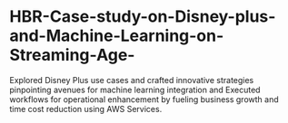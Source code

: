 # HBR-Case-study-on-Disney-plus-and-Machine-Learning-on-Streaming-Age-
Explored Disney Plus use cases and crafted innovative strategies pinpointing avenues for machine learning integration and Executed workflows for operational enhancement by fueling business growth and time cost reduction using AWS Services.
